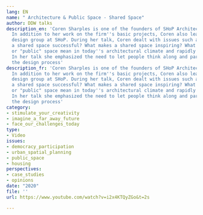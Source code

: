 ```yaml
---
lang: EN
name: " Architecture & Public Space - Shared Space"
author: DDW talks
description_en: 'Coren Sharples is one of the founders of SHoP Architects New York.
  In addition to her work on the firm''s basic projects, Coren also leads the interior
  design group at SHoP. During her talk, Coren dealt with issues such as: "What makes
  a shared space successful? What makes a shared space inspiring? What does "shared"
  or "public" space mean in today''s architectural climate and rapidly changing industry?".
  In her talk she emphasized the need to let people think along and participate in
  the design process'
description_fr: 'Coren Sharples is one of the founders of SHoP Architects New York.
  In addition to her work on the firm''s basic projects, Coren also leads the interior
  design group at SHoP. During her talk, Coren dealt with issues such as: "What makes
  a shared space successful? What makes a shared space inspiring? What does "shared"
  or "public" space mean in today''s architectural climate and rapidly changing industry?".
  In her talk she emphasized the need to let people think along and participate in
  the design process'
category:
- stimulate_your_creativity
- imagine_a_far_away_future
- face_our_challenges_today
type:
- Video
issues:
- democracy_participation
- urban_spatial_planning
- public_space
- housing
perspectives:
- case_studies
- opinions
date: "2020"
file: ''
url: https://www.youtube.com/watch?v=i2x4KTQyZGo&t=2s

---
```

